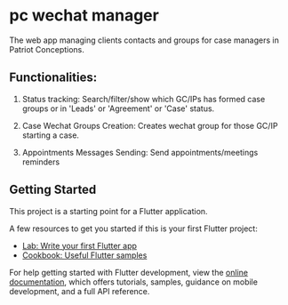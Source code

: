 # pc wechat manager

The web app managing clients contacts and groups for case managers in Patriot Conceptions.
## Functionalities:
1. Status tracking:
Search/filter/show which GC/IPs has formed case groups or in 'Leads' or 'Agreement' or 'Case' status.

2. Case Wechat Groups Creation:
Creates wechat group for those GC/IP starting a case.

3. Appointments Messages Sending:
Send appointments/meetings reminders


## Getting Started

This project is a starting point for a Flutter application.

A few resources to get you started if this is your first Flutter project:

- [Lab: Write your first Flutter app](https://docs.flutter.dev/get-started/codelab)
- [Cookbook: Useful Flutter samples](https://docs.flutter.dev/cookbook)

For help getting started with Flutter development, view the
[online documentation](https://docs.flutter.dev/), which offers tutorials,
samples, guidance on mobile development, and a full API reference.
